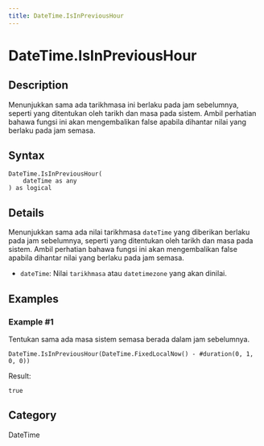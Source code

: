 ```yaml
---
title: DateTime.IsInPreviousHour
---
```


# DateTime.IsInPreviousHour


## Description

Menunjukkan sama ada tarikhmasa ini berlaku pada jam sebelumnya, seperti yang ditentukan oleh tarikh dan masa pada sistem. Ambil perhatian bahawa fungsi ini akan mengembalikan false apabila dihantar nilai yang berlaku pada jam semasa.


## Syntax

```powerquery
DateTime.IsInPreviousHour(
    dateTime as any
) as logical
```


## Details

Menunjukkan sama ada nilai tarikhmasa <code>dateTime</code> yang diberikan berlaku pada jam sebelumnya, seperti yang ditentukan oleh tarikh dan masa pada sistem. Ambil perhatian bahawa fungsi ini akan mengembalikan false apabila dihantar nilai yang berlaku pada jam semasa.      <ul>      <li><code>dateTime</code>: Nilai <code>tarikhmasa</code> atau <code>datetimezone</code> yang akan dinilai.</li>      </ul>


## Examples

### Example #1 
Tentukan sama ada masa sistem semasa berada dalam jam sebelumnya.
```powerquery
DateTime.IsInPreviousHour(DateTime.FixedLocalNow() - #duration(0, 1, 0, 0))
```

Result: 
```powerquery
true
```




## Category
DateTime
